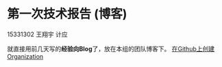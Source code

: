 # 第一次技术报告 (博客)

15331302 王翔宇 计应

就直接用前几天写的**经验向Blog**了，放在本组的团队博客下。 [在Github上创建Organization](https://chun-ge.github.io/How-to-establish-an-organization-on-Github/)